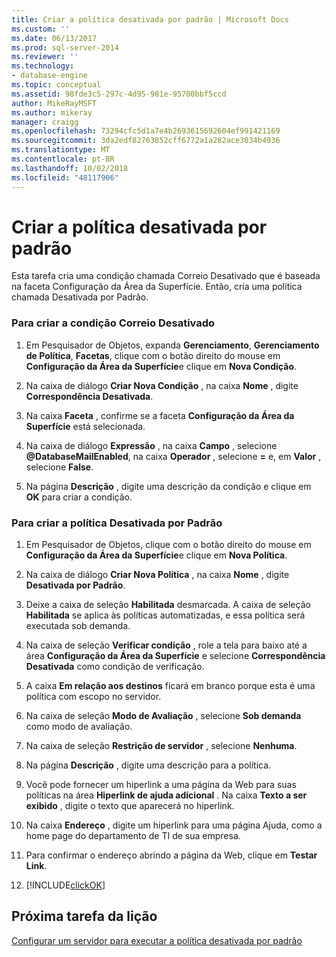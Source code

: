 ```yaml
---
title: Criar a política desativada por padrão | Microsoft Docs
ms.custom: ''
ms.date: 06/13/2017
ms.prod: sql-server-2014
ms.reviewer: ''
ms.technology:
- database-engine
ms.topic: conceptual
ms.assetid: 98fde3c5-297c-4d95-981e-95700bbf5ccd
author: MikeRayMSFT
ms.author: mikeray
manager: craigg
ms.openlocfilehash: 73294cfc5d1a7e4b2693615692604ef991421169
ms.sourcegitcommit: 3da2edf82763852cff6772a1a282ace3034b4936
ms.translationtype: MT
ms.contentlocale: pt-BR
ms.lasthandoff: 10/02/2018
ms.locfileid: "48117906"
---
```

# <a name="create-the-off-by-default-policy"></a>Criar a política desativada por padrão
  Esta tarefa cria uma condição chamada Correio Desativado que é baseada na faceta Configuração da Área da Superfície. Então, cria uma política chamada Desativada por Padrão.  
  
### <a name="to-create-the-mail-off-condition"></a>Para criar a condição Correio Desativado  
  
1.  Em Pesquisador de Objetos, expanda **Gerenciamento**, **Gerenciamento de Política**, **Facetas**, clique com o botão direito do mouse em **Configuração da Área da Superfície**e clique em **Nova Condição**.  
  
2.  Na caixa de diálogo **Criar Nova Condição** , na caixa **Nome** , digite **Correspondência Desativada**.  
  
3.  Na caixa **Faceta** , confirme se a faceta **Configuração da Área da Superfície** está selecionada.  
  
4.  Na caixa de diálogo **Expressão** , na caixa **Campo** , selecione **@DatabaseMailEnabled**, na caixa **Operador** , selecione **=** e, em **Valor** , selecione **False**.  
  
5.  Na página **Descrição** , digite uma descrição da condição e clique em **OK** para criar a condição.  
  
### <a name="to-create-the-off-by-default-policy"></a>Para criar a política Desativada por Padrão  
  
1.  Em Pesquisador de Objetos, clique com o botão direito do mouse em **Configuração da Área da Superfície**e clique em **Nova Política**.  
  
2.  Na caixa de diálogo **Criar Nova Política** , na caixa **Nome** , digite **Desativada por Padrão**.  
  
3.  Deixe a caixa de seleção **Habilitada** desmarcada. A caixa de seleção **Habilitada** se aplica às políticas automatizadas, e essa política será executada sob demanda.  
  
4.  Na caixa de seleção **Verificar condição** , role a tela para baixo até a área **Configuração da Área da Superfície** e selecione **Correspondência Desativada** como condição de verificação.  
  
5.  A caixa **Em relação aos destinos** ficará em branco porque esta é uma política com escopo no servidor.  
  
6.  Na caixa de seleção **Modo de Avaliação** , selecione **Sob demanda** como modo de avaliação.  
  
7.  Na caixa de seleção **Restrição de servidor** , selecione **Nenhuma**.  
  
8.  Na página **Descrição** , digite uma descrição para a política.  
  
9. Você pode fornecer um hiperlink a uma página da Web para suas políticas na área **Hiperlink de ajuda adicional** . Na caixa **Texto a ser exibido** , digite o texto que aparecerá no hiperlink.  
  
10. Na caixa **Endereço** , digite um hiperlink para uma página Ajuda, como a home page do departamento de TI de sua empresa.  
  
11. Para confirmar o endereço abrindo a página da Web, clique em **Testar Link**.  
  
12. [!INCLUDE[clickOK](../../includes/clickok-md.md)]  
  
## <a name="next-task-in-lesson"></a>Próxima tarefa da lição  
 [Configurar um servidor para executar a política desativada por padrão](lesson-1-2-configure-a-server-to-run-the-off-by-default-policy.md)  
  
  
